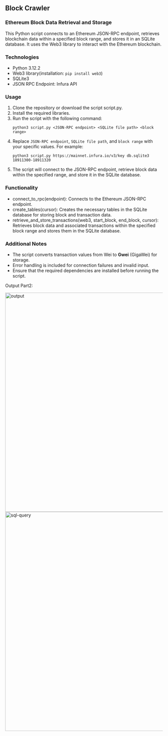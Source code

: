 ## Block Crawler

### Ethereum Block Data Retrieval and Storage

This Python script connects to an Ethereum JSON-RPC endpoint, retrieves blockchain data within a specified block range, and stores it in an SQLite database. It uses the Web3 library to interact with the Ethereum blockchain.

### Technologies
 - Python 3.12.2
 - Web3 library(installation: ```pip install web3```)
 - SQLite3
 - JSON RPC Endpoint: Infura API

### Usage
1. Clone the repository or download the script script.py.
2. Install the required libraries.
3. Run the script with the following command:
   ```
   python3 script.py <JSON-RPC endpoint> <SQLite file path> <block range>
   ```
4. Replace ```JSON-RPC endpoint```, ```SQLite file path```, and ```block range``` with your specific values. For example:
   ```
   python3 script.py https://mainnet.infura.io/v3/key db.sqlite3 18911300-18911320
   ```
5. The script will connect to the JSON-RPC endpoint, retrieve block data within the specified range, and store it in the SQLite database.

### Functionality

- connect_to_rpc(endpoint): Connects to the Ethereum JSON-RPC endpoint.
- create_tables(cursor): Creates the necessary tables in the SQLite database for storing block and transaction data.
- retrieve_and_store_transactions(web3, start_block, end_block, cursor): Retrieves block data and associated transactions within the specified block range and stores them in the SQLite database.

### Additional Notes
- The script converts transaction values from Wei to **Gwei** (GigaWei) for storage.
- Error handling is included for connection failures and invalid input.
- Ensure that the required dependencies are installed before running the script.

Output Part2: 

<img width="700" alt="output" src="https://github.com/devikaranade/Devika-Ranade-Technical-Challenge/assets/41178447/99587c26-35c9-4bc0-92d4-e81da799dd99">


<img width="700" alt="sql-query" src="https://github.com/devikaranade/Devika-Ranade-Technical-Challenge/assets/41178447/989466d5-8720-469e-bae7-72f62aa6ec73">



